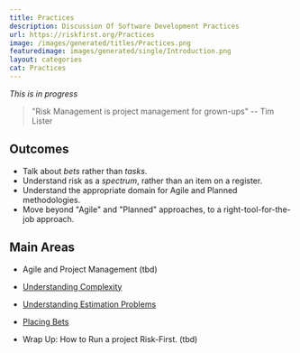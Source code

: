 ```yaml
---
title: Practices
description: Discussion Of Software Development Practices
url: https://riskfirst.org/Practices
image: /images/generated/titles/Practices.png
featuredimage: images/generated/single/Introduction.png
layout: categories
cat: Practices
---
```


_This is in progress_

> "Risk Management is project management for grown-ups" -- Tim Lister

## Outcomes

- Talk about _bets_ rather than _tasks_.
- Understand risk as a _spectrum_, rather than an item on a register.
- Understand the appropriate domain for Agile and Planned methodologies.
- Move beyond "Agile"  and "Planned" approaches, to a right-tool-for-the-job approach.

## Main Areas

- Agile and Project Management (tbd)

- [Understanding Complexity](Complexity.md)

- [Understanding Estimation Problems](Estimating.md)

- [Placing Bets](Purpose-Development-Team.md)

- Wrap Up:  How to Run a project Risk-First. (tbd)

